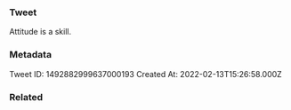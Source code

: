 ### Tweet
Attitude is a skill.

### Metadata
Tweet ID: 1492882999637000193
Created At: 2022-02-13T15:26:58.000Z

### Related

